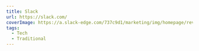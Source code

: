 ```yaml
---
title: Slack
url: https://slack.com/
coverImage: https://a.slack-edge.com/737c9d1/marketing/img/homepage/revamped-24/unfurl/hp-revamp-unfurl.en-GB.jpg
tags:
  - Tech
  - Traditional
---
```

